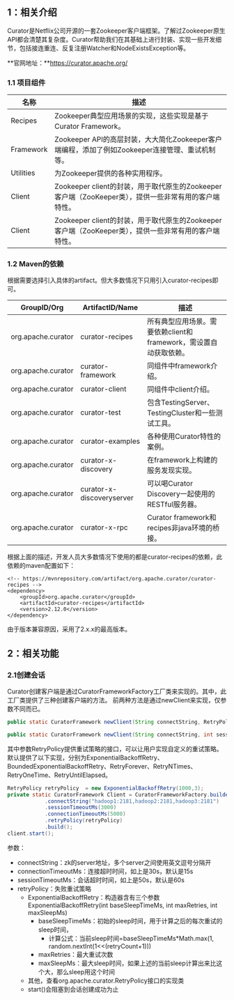 ## 1：相关介绍

​    Curator是Netflix公司开源的一套Zookeeper客户端框架。了解过Zookeeper原生API都会清楚其复杂度。Curator帮助我们在其基础上进行封装、实现一些开发细节，包括接连重连、反复注册Watcher和NodeExistsException等。

**官网地址：**https://curator.apache.org/

### 1.1 项目组件

| 名称      | 描述                                                         |
| --------- | ------------------------------------------------------------ |
| Recipes   | Zookeeper典型应用场景的实现，这些实现是基于Curator Framework。 |
| Framework | Zookeeper API的高层封装，大大简化Zookeeper客户端编程，添加了例如Zookeeper连接管理、重试机制等。 |
| Utilities | 为Zookeeper提供的各种实用程序。                              |
| Client    | Zookeeper client的封装，用于取代原生的Zookeeper客户端（ZooKeeper类），提供一些非常有用的客户端特性。 |
| Client    | Zookeeper client的封装，用于取代原生的Zookeeper客户端（ZooKeeper类），提供一些非常有用的客户端特性。 |

### 1.2 Maven的依赖

根据需要选择引入具体的artifact。但大多数情况下只用引入curator-recipes即可。

| GroupID/Org        | ArtifactID/Name           | 描述                                                         |
| ------------------ | ------------------------- | ------------------------------------------------------------ |
| org.apache.curator | curator-recipes           | 所有典型应用场景。需要依赖client和framework，需设置自动获取依赖。 |
| org.apache.curator | curator-framework         | 同组件中framework介绍。                                      |
| org.apache.curator | curator-client            | 同组件中client介绍。                                         |
| org.apache.curator | curator-test              | 包含TestingServer、TestingCluster和一些测试工具。            |
| org.apache.curator | curator-examples          | 各种使用Curator特性的案例。                                  |
| org.apache.curator | curator-x-discovery       | 在framework上构建的服务发现实现。                            |
| org.apache.curator | curator-x-discoveryserver | 可以喝Curator Discovery一起使用的RESTful服务器。             |
| org.apache.curator | curator-x-rpc             | Curator framework和recipes非java环境的桥接。                 |

根据上面的描述，开发人员大多数情况下使用的都是curator-recipes的依赖，此依赖的maven配置如下：

```
<!-- https://mvnrepository.com/artifact/org.apache.curator/curator-recipes -->
<dependency>
    <groupId>org.apache.curator</groupId>
    <artifactId>curator-recipes</artifactId>
    <version>2.12.0</version>
</dependency>
```

由于版本兼容原因，采用了2.x.x的最高版本。

## 2：相关功能

### 2.1创建会话

​    Curator创建客户端是通过CuratorFrameworkFactory工厂类来实现的。其中，此工厂类提供了三种创建客户端的方法。 前两种方法是通过newClient来实现，仅参数不同而已。

```java
public static CuratorFramework newClient(String connectString, RetryPolicy retryPolicy)

public static CuratorFramework newClient(String connectString, int sessionTimeoutMs, int connectionTimeoutMs, RetryPolicy retryPolicy)
```

​    其中参数RetryPolicy提供重试策略的接口，可以让用户实现自定义的重试策略。默认提供了以下实现，分别为ExponentialBackoffRetry、BoundedExponentialBackoffRetry、RetryForever、RetryNTimes、RetryOneTime、RetryUntilElapsed。

```java
RetryPolicy retryPolicy  = new ExponentialBackoffRetry(1000,3);
private static CuratorFramework Client = CuratorFrameworkFactory.builder()
            .connectString("hadoop1:2181,hadoop2:2181,hadoop3:2181")
            .sessionTimeoutMs(3000)
            .connectionTimeoutMs(5000)
            .retryPolicy(retryPolicy)
            .build();
client.start();
```

参数：

- connectString：zk的server地址，多个server之间使用英文逗号分隔开
- connectionTimeoutMs：连接超时时间，如上是30s，默认是15s
- sessionTimeoutMs：会话超时时间，如上是50s，默认是60s
- retryPolicy：失败重试策略
  - ExponentialBackoffRetry：构造器含有三个参数 ExponentialBackoffRetry(int baseSleepTimeMs, int maxRetries, int maxSleepMs)
    - baseSleepTimeMs：初始的sleep时间，用于计算之后的每次重试的sleep时间，
      - 计算公式：当前sleep时间=baseSleepTimeMs*Math.max(1, random.nextInt(1<<(retryCount+1)))
    - maxRetries：最大重试次数
    - maxSleepMs：最大sleep时间，如果上述的当前sleep计算出来比这个大，那么sleep用这个时间
  - 其他，查看org.apache.curator.RetryPolicy接口的实现类
  - start()会阻塞到会话创建成功为止